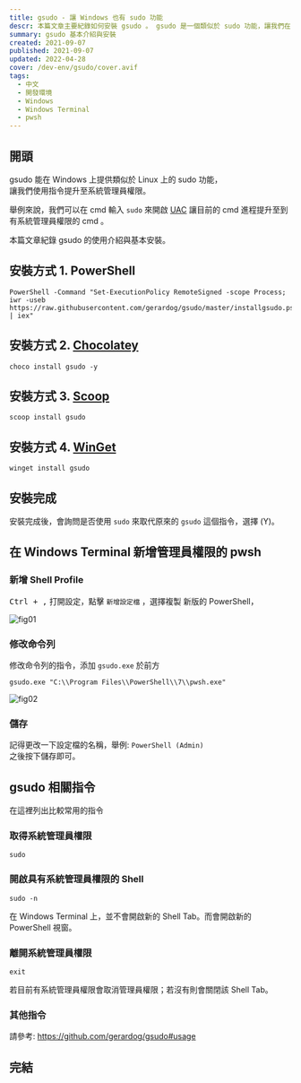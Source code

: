 ```yaml
---
title: gsudo - 讓 Windows 也有 sudo 功能
descr: 本篇文章主要紀錄如何安裝 gsudo 。 gsudo 是一個類似於 sudo 功能，讓我們在 Windows 上可以使用。 sudo 功能可以讓我們更方便地提升至系統管理員權限。
summary: gsudo 基本介紹與安裝
created: 2021-09-07
published: 2021-09-07
updated: 2022-04-28
cover: /dev-env/gsudo/cover.avif
tags:
  - 中文
  - 開發環境
  - Windows
  - Windows Terminal
  - pwsh
---
```


## 開頭

gsudo 能在 Windows 上提供類似於 Linux 上的 sudo 功能，  
讓我們使用指令提升至系統管理員權限。

舉例來說，我們可以在 cmd 輸入 `sudo` 來開啟 [UAC](https://zh.wikipedia.org/wiki/%E4%BD%BF%E7%94%A8%E8%80%85%E5%B8%B3%E6%88%B6%E6%8E%A7%E5%88%B6)
讓目前的 cmd 進程提升至到有系統管理員權限的 cmd 。

本篇文章紀錄 gsudo 的使用介紹與基本安裝。

## 安裝方式 1. PowerShell

```shell
PowerShell -Command "Set-ExecutionPolicy RemoteSigned -scope Process; iwr -useb https://raw.githubusercontent.com/gerardog/gsudo/master/installgsudo.ps1 | iex"
```

## 安裝方式 2. [Chocolatey](https://chocolatey.org/install)

```shell
choco install gsudo -y
```

## 安裝方式 3. [Scoop](https://scoop.sh/)

```shell
scoop install gsudo
```

## 安裝方式 4. [WinGet](https://github.com/microsoft/winget-cli/releases)

```shell
winget install gsudo
```

## 安裝完成

安裝完成後，會詢問是否使用 `sudo` 來取代原來的 `gsudo` 這個指令，選擇 (Y)。

## 在 Windows Terminal 新增管理員權限的 pwsh

### 新增 Shell Profile

<kbd>Ctrl + ,</kbd> 打開設定，點擊 `新增設定檔` ，選擇複製 新版的 PowerShell，

![fig01](gsudo/fig01.avif)

### 修改命令列

修改命令列的指令，添加 `gsudo.exe` 於前方

```shell
gsudo.exe "C:\\Program Files\\PowerShell\\7\\pwsh.exe"
```

![fig02](gsudo/fig02.avif)

### 儲存

記得更改一下設定檔的名稱，舉例: `PowerShell (Admin)`  
之後按下儲存即可。

## gsudo 相關指令

在這裡列出比較常用的指令

### 取得系統管理員權限

```shell
sudo
```

### 開啟具有系統管理員權限的 Shell

```shell
sudo -n
```

在 Windows Terminal 上，並不會開啟新的 Shell Tab。而會開啟新的 PowerShell 視窗。

### 離開系統管理員權限

```shell
exit
```

若目前有系統管理員權限會取消管理員權限；若沒有則會關閉該 Shell Tab。

### 其他指令

請參考: https://github.com/gerardog/gsudo#usage

## 完結
